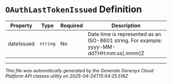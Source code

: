 # `OAuthLastTokenIssued` Definition

| Property | Type | Required | Description |
|----------|------|----------|-------------|
| dateIssued | `string` | No | Date time is represented as an ISO-8601 string. For example: yyyy-MM-ddTHH:mm:ss[.mmm]Z |

---

*This file was automatically generated by the Generate Genesys Cloud Platform API classes utility on 2025-04-24T15:04:25.516Z*